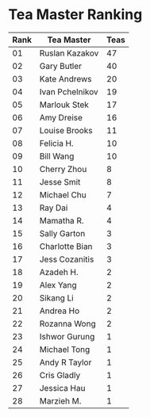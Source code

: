 # Tea Master Ranking

| Rank | Tea Master         | Teas |
|------|--------------------|------|
| 01   | Ruslan Kazakov     | 47   |
| 02   | Gary Butler        | 40   |
| 03   | Kate Andrews       | 20   |
| 04   | Ivan Pchelnikov    | 19   |
| 05   | Marlouk Stek       | 17   |
| 06   | Amy Dreise         | 16   |
| 07   | Louise Brooks      | 11   |
| 08   | Felicia H.         | 10   |
| 09   | Bill Wang          | 10   |
| 10   | Cherry Zhou        | 8    |
| 11   | Jesse Smit         | 8    |
| 12   | Michael Chu        | 7    |
| 13   | Ray Dai            | 4    |
| 14   | Mamatha R.         | 4    |
| 15   | Sally Garton       | 3    |
| 16   | Charlotte Bian     | 3    |
| 17   | Jess Cozanitis     | 3    |
| 18   | Azadeh H.          | 2    |
| 19   | Alex Yang          | 2    |
| 20   | Sikang Li          | 2    |
| 21   | Andrea Ho          | 2    |
| 22   | Rozanna Wong       | 2    |
| 23   | Ishwor Gurung      | 1    |
| 24   | Michael Tong       | 1    |
| 25   | Andy R Taylor      | 1    |
| 26   | Cris Gladly        | 1    |
| 27   | Jessica Hau        | 1    |
| 28   | Marzieh M.         | 1    |
